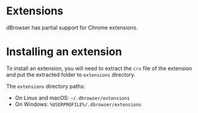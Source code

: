 # Extensions

dBrowser has partial support for Chrome extensions.

# Installing an extension

To install an extension, you will need to extract the `crx` file of the extension and put the extracted folder to `extensions` directory.

The `extensions` directory paths:
- On Linux and macOS: `~/.dbrowser/extensions`
- On Windows: `%USERPROFILE%/.dbrowser/extensions`
